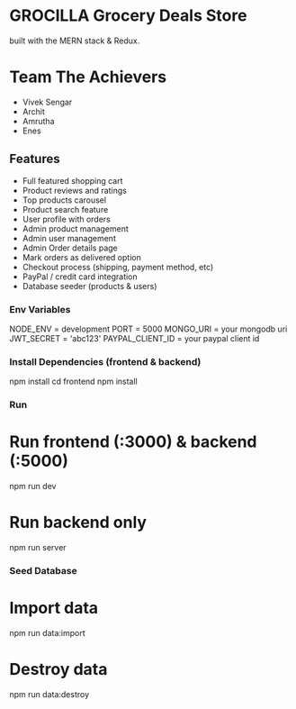 # GROCILLA Grocery Deals Store
built with the MERN stack & Redux.

# Team The Achievers
- Vivek Sengar
- Archit
- Amrutha
- Enes

## Features

- Full featured shopping cart
- Product reviews and ratings
- Top products carousel
- Product search feature
- User profile with orders
- Admin product management
- Admin user management
- Admin Order details page
- Mark orders as delivered option
- Checkout process (shipping, payment method, etc)
- PayPal / credit card integration
- Database seeder (products & users)


### Env Variables

NODE_ENV = development
PORT = 5000
MONGO_URI = your mongodb uri
JWT_SECRET = 'abc123'
PAYPAL_CLIENT_ID = your paypal client id


### Install Dependencies (frontend & backend)

npm install
cd frontend
npm install


### Run

# Run frontend (:3000) & backend (:5000)
npm run dev

# Run backend only
npm run server


### Seed Database

# Import data
npm run data:import

# Destroy data
npm run data:destroy